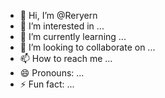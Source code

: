 - 👋 Hi, I’m @Reryern
- 👀 I’m interested in ...
- 🌱 I’m currently learning ...
- 💞️ I’m looking to collaborate on ...
- 📫 How to reach me ...
- 😄 Pronouns: ...
- ⚡ Fun fact: ...

<!---
Reryern/Reryern is a ✨ special ✨ repository because its `README.md` (this file) appears on your GitHub profile.
You can click the Preview link to take a look at your changes.
--->
